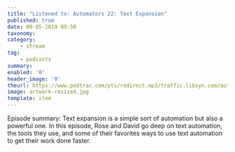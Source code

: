```yaml
---
title: "Listened to: Automators 22: Text Expansion"
published: true
date: 09-05-2019 09:50
taxonomy:
category:
	- stream
tag:
	- podcasts
summary:
enabled: '0'
header_image: '0'
theurl: https://www.podtrac.com/pts/redirect.mp3/traffic.libsyn.com/automatorsrelay/automators022.mp3
image: artwork-resized.jpg
template: item
---
```

 
Episode summary: Text expansion is a simple sort of automation but also a powerful one. In this episode, Rose and David go deep on text automation, the tools they use, and some of their favorites ways to use text automation to get their work done faster.
